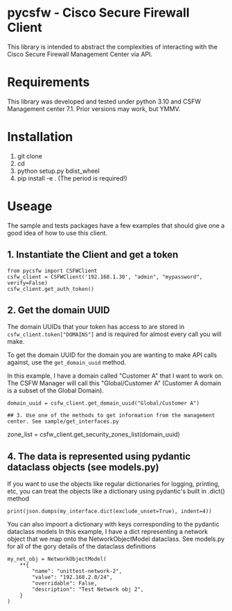 # pycsfw - Cisco Secure Firewall Client
This library is intended to abstract the complexities of interacting with the Cisco Secure Firewall Management Center via API.

# Requirements
This library was developed and tested under python 3.10 and CSFW Management center 7.1. Prior versions may work, but YMMV.

# Installation
1. git clone
2. cd 
3. python setup.py bdist_wheel
4. pip install -e . (The period is required!)

# Useage
The sample and tests packages have a few examples that should give one a good idea of how to use this client.  
   
## 1. Instantiate the Client and get a token
```
from pycsfw import CSFWClient
csfw_client = CSFWClient('192.168.1.30', "admin", "mypassword", verify=False)
csfw_client.get_auth_token()
```

## 2. Get the domain UUID
The domain UUIDs that your token has access to are stored in `csfw_client.token["DOMAINS"]` and is required for almost
every call you will make.  

To get the domain UUID for the domain you are wanting to make API calls against, use the `get_domain_uuid` method.  

In this example, I have a domain called "Customer A" that I want to work on. 
The CSFW Manager will call this "Global/Customer A" (Customer A domain is a subset of the Global Domain).
```
domain_uuid = csfw_client.get_domain_uuid("Global/Customer A")

## 3. Use one of the methods to get information from the management center. See sample/get_interfaces.py
```
zone_list = csfw_client.get_security_zones_list(domain_uuid)

## 4. The data is represented using pydantic dataclass objects (see models.py)  
If you want to use the objects like regular dictionaries for logging, printing, etc, 
you can treat the objects like a dictionary using pydantic's built in .dict() method
```
print(json.dumps(my_interface.dict(exclude_unset=True), indent=4))
```

You can also impoort a dictionary with keys corresponding to the pydantic dataclass models
In this example, I have a dict representing a network object that we map onto the NetworkObjectModel dataclass.
See models.py for all of the gory details of the dataclass definitions
```
my_net_obj = NetworkObjectModel(
    **{
        "name": "unittest-network-2",
        "value": "192.168.2.0/24",
        "overridable": False,
        "description": "Test Network obj 2",
    }
)






